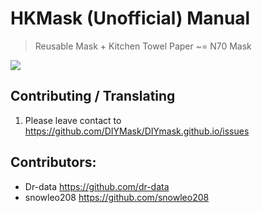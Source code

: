 # HKMask (Unofficial) Manual
> Reusable Mask + Kitchen Towel Paper ~= N70 Mask

![](image/HKMask_logo.jpg)

## Contributing / Translating
1. Please leave contact to https://github.com/DIYMask/DIYmask.github.io/issues


## Contributors:
* Dr-data https://github.com/dr-data
* snowleo208 https://github.com/snowleo208

